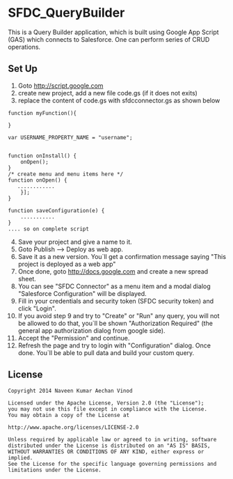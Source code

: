 SFDC_QueryBuilder
=================

This is a Query Builder application, which is built using Google App Script (GAS) which connects to Salesforce. One can perform series of CRUD operations.

Set Up
---------

1. Goto http://script.google.com
2. create new project, add a new file code.gs (if it does not exits)
3. replace the content of code.gs with sfdcconnector.gs as shown below


```
function myFunction(){

}
```

```
var USERNAME_PROPERTY_NAME = "username";


function onInstall() {
    onOpen();
}
/* create menu and menu items here */
function onOpen() {
   ............
    }];
}

function saveConfiguration(e) {
 	...........
}
.... so on complete script
```

4. Save your project and give a name to it.
5. Goto Publish --> Deploy as web app.
6. Save it as a new version. You`ll get a confirmation message saying "This project is deployed as a web app"
7. Once done, goto http://docs.google.com and create a new spread sheet.
8. You can see "SFDC Connector" as a menu item and a modal dialog "Salesforce Configuration" will be displayed.
9. Fill in your credentials and security token (SFDC security token) and click "Login".
10. If you avoid step 9 and try to "Create" or "Run" any query, you will not be allowed to do that, you`ll be shown "Authorization Required" (the general app authorization dialog from google side).
11. Accept the "Permission" and continue.
12. Refresh the page and try to login with "Configuration" dialog. Once done. You`ll be able to pull data and build your custom query.



License
-------

    Copyright 2014 Naveen Kumar Aechan Vinod
    
    Licensed under the Apache License, Version 2.0 (the "License");
    you may not use this file except in compliance with the License.
    You may obtain a copy of the License at
    
    http://www.apache.org/licenses/LICENSE-2.0
    
    Unless required by applicable law or agreed to in writing, software
    distributed under the License is distributed on an "AS IS" BASIS,
    WITHOUT WARRANTIES OR CONDITIONS OF ANY KIND, either express or implied.
    See the License for the specific language governing permissions and
    limitations under the License.